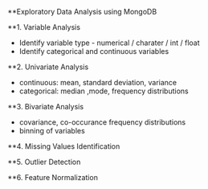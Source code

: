 **Exploratory Data Analysis using MongoDB

**1. Variable Analysis

- Identify variable type - numerical / charater / int / float
- Identify categorical and continuous variables

**2. Univariate Analysis 

- continuous: mean, standard deviation, variance
- categorical: median ,mode, frequency distributions

**3. Bivariate Analysis

- covariance, co-occurance frequency distributions
- binning of variables

**4. Missing Values Identification

**5. Outlier Detection

**6. Feature Normalization